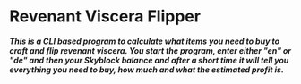 # Revenant Viscera Flipper
**_This is a CLI based program to calculate what items you need to buy to craft and flip revenant viscera. You start the program, enter either "en" or "de" and then your Skyblock balance and after a short time it will tell you everything you need to buy, how much and what the estimated profit is._**
